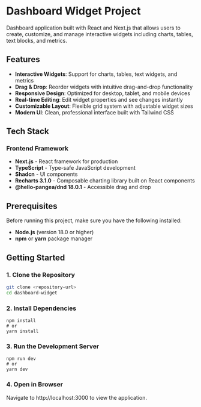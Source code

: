 # Dashboard Widget Project

Dashboard application built with React and Next.js that allows users to create, customize, and manage interactive widgets including charts, tables, text blocks, and metrics.

## Features

- **Interactive Widgets**: Support for charts, tables, text widgets, and metrics
- **Drag & Drop**: Reorder widgets with intuitive drag-and-drop functionality
- **Responsive Design**: Optimized for desktop, tablet, and mobile devices
- **Real-time Editing**: Edit widget properties and see changes instantly
- **Customizable Layout**: Flexible grid system with adjustable widget sizes
- **Modern UI**: Clean, professional interface built with Tailwind CSS

## Tech Stack

### Frontend Framework
- **Next.js** - React framework for production
- **TypeScript** - Type-safe JavaScript development
- **Shadcn** - UI components
- **Recharts 3.1.0** - Composable charting library built on React components
- **@hello-pangea/dnd 18.0.1** - Accessible drag and drop

## Prerequisites

Before running this project, make sure you have the following installed:

- **Node.js** (version 18.0 or higher)
- **npm** or **yarn** package manager

## Getting Started

### 1. Clone the Repository
```bash
git clone <repository-url>
cd dashboard-widget
```

### 2. Install Dependencies
```
npm install
# or 
yarn install
```

### 3. Run the Development Server
```
npm run dev
# or
yarn dev
```

### 4. Open in Browser
Navigate to http://localhost:3000 to view the application.
